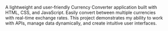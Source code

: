 A lightweight and user-friendly Currency Converter application built with HTML, CSS, and JavaScript. Easily convert between multiple currencies with real-time exchange rates. This project demonstrates my ability to work with APIs, manage data dynamically, and create intuitive user interfaces.
